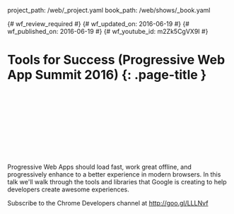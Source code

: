 project_path: /web/_project.yaml
book_path: /web/shows/_book.yaml

{# wf_review_required #}
{# wf_updated_on: 2016-06-19 #}
{# wf_published_on: 2016-06-19 #}
{# wf_youtube_id: m2Zk5CgVX9I #}

# Tools for Success (Progressive Web App Summit 2016) {: .page-title }


<div class="video-wrapper">
  <iframe class="devsite-embedded-youtube-video" data-video-id="m2Zk5CgVX9I"
          data-autohide="1" data-showinfo="0" frameborder="0" allowfullscreen>
  </iframe>
</div>


Progressive Web Apps should load fast, work great offline, and progressively enhance to a better experience in modern browsers. In this talk we'll walk through the tools and libraries that Google is creating to help developers create awesome experiences.

Subscribe to the Chrome Developers channel at http://goo.gl/LLLNvf
